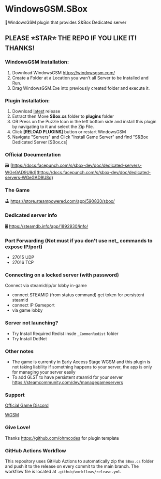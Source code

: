 # WindowsGSM.SBox
🧩WindowsGSM plugin that provides S&Box Dedicated server

## PLEASE ⭐STAR⭐ THE REPO IF YOU LIKE IT! THANKS!

### WindowsGSM Installation: 
1. Download  WindowsGSM https://windowsgsm.com/ 
2. Create a Folder at a Location you wan't all Server to be Installed and Run.
4. Drag WindowsGSM.Exe into previously created folder and execute it.

### Plugin Installation:
1. Download [latest](https://github.com/Prefix/WindowsGSM.SBox/releases/latest) release
2. Extract then Move **SBox.cs** folder to **plugins** folder
3. OR Press on the Puzzle Icon in the left bottom side and install this plugin by navigating to it and select the Zip File.
4. Click **[RELOAD PLUGINS]** button or restart WindowsGSM
5. Navigate "Servers" and Click "Install Game Server" and find "S&Box Dedicated Server [SBox.cs]

### Official Documentation
🗃️ [https://docs.facepunch.com/s/sbox-dev/doc/dedicated-servers-WGeGAD9U8d](https://docs.facepunch.com/s/sbox-dev/doc/dedicated-servers-WGeGAD9U8d)

### The Game
🕹️ https://store.steampowered.com/app/590830/sbox/

### Dedicated server info
🖥️ https://steamdb.info/app/1892930/info/

### Port Forwarding (Not must if you don't use net_ commands to expose IP/port)
- 27015 UDP
- 27016 TCP

### Connecting on a locked server (with password)
Connect via steamid/ip/or lobby in-game 
- connect STEAMID (from status command) get token for persistent steamid
- connect IP:Gameport
- via game lobby 

### Server not launching?
- Try Install Required Redist insde `_CommonRedist` folder
- Try Install DotNet

### Other notes
- The game is currently in Early Access Stage WGSM and this plugin is not taking liability if something happens to your server, the app is only for managing your server easily
- To add GLST to have persistent steamid for your server https://steamcommunity.com/dev/managegameservers

### Support
[Official Game Discord](https://discord.gg/sbox)

[WGSM](https://discord.com/channels/590590698907107340/645730252672335893)

### Give Love!
Thanks https://github.com/ohmcodes for plugin template

### GitHub Actions Workflow
This repository uses GitHub Actions to automatically zip the `SBox.cs` folder and push it to the release on every commit to the main branch. The workflow file is located at `.github/workflows/release.yml`.
